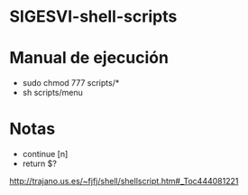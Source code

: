 # SIGESVI-shell-scripts

# Manual de ejecución
- sudo chmod 777 scripts/*
- sh scripts/menu

# Notas

- continue [n]
- return $?



http://trajano.us.es/~fjfj/shell/shellscript.htm#_Toc444081221